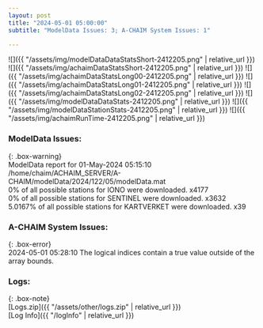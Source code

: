 ```yaml
---
layout: post
title: "2024-05-01 05:00:00"
subtitle: "ModelData Issues: 3; A-CHAIM System Issues: 1"

---
```


![]({{ "/assets/img/modelDataDataStatsShort-2412205.png" | relative_url }})
![]({{ "/assets/img/achaimDataStatsShort-2412205.png" | relative_url }})
![]({{ "/assets/img/achaimDataStatsLong00-2412205.png" | relative_url }})
![]({{ "/assets/img/achaimDataStatsLong01-2412205.png" | relative_url }})
![]({{ "/assets/img/achaimDataStatsLong02-2412205.png" | relative_url }})
![]({{ "/assets/img/modelDataDataStats-2412205.png" | relative_url }})
![]({{ "/assets/img/modelDataStationStats-2412205.png" | relative_url }})
![]({{ "/assets/img/achaimRunTime-2412205.png" | relative_url }})


### ModelData Issues:  
  
{: .box-warning}  
 ModelData report for 01-May-2024 05:15:10   
 /home/chaim/ACHAIM_SERVER/A-CHAIM/modelData/2024/122/05/modelData.mat   
 0% of all possible stations for IONO were downloaded. x4177   
 0% of all possible stations for SENTINEL were downloaded. x3632   
 5.0167% of all possible stations for KARTVERKET were downloaded. x39   
  
### A-CHAIM System Issues:  
  
{: .box-error}  
2024-05-01 05:28:10 The logical indices contain a true value outside of the array bounds.  

### Logs:  
  
{: .box-note}  
[Logs.zip]({{ "/assets/other/logs.zip" | relative_url }})  
[Log Info]({{ "/logInfo" | relative_url }})  
